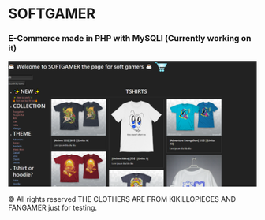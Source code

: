 # SOFTGAMER


### E-Commerce made in PHP with MySQLI (Currently working on it)
<img src="Tshirtpage.png" alt="Logo">



© All rights reserved THE CLOTHERS ARE FROM KIKILLOPIECES AND FANGAMER just for testing.
